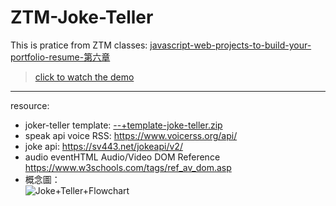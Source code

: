 # ZTM-Joke-Teller
This is pratice from ZTM classes: [javascript-web-projects-to-build-your-portfolio-resume-第六章](https://www.udemy.com/course/javascript-web-projects-to-build-your-portfolio-resume/?couponCode=ACCAGE0923)
> [click to watch the demo](https://joeban0608.github.io/ZTM-Joke-Teller/)
---
resource:
- joker-teller template:
    [--+template-joke-teller.zip](https://prod-files-secure.s3.us-west-2.amazonaws.com/92560234-a90a-4344-8092-7edf736a18ec/ba271596-1a0c-40d3-b305-e5d2fc836f7b/Untitled.zip)
- speak api voice RSS:
    https://www.voicerss.org/api/
- joke api:
    https://sv443.net/jokeapi/v2/
- audio eventHTML Audio/Video DOM Reference
    https://www.w3schools.com/tags/ref_av_dom.asp
- 概念圖：  
    ![Joke+Teller+Flowchart](https://github.com/joeban0608/ZTM-Joke-Teller/assets/80736596/bfdf8ad8-2f25-4bea-9487-037b277c4691)
